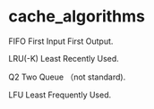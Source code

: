 # cache_algorithms

FIFO First Input First Output.

LRU(-K) Least Recently Used.

Q2 Two Queue （not standard).

LFU Least Frequently Used.
